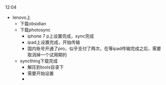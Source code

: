 12:04
- lenovo上
	- 下载obsidian
	- 下载photosync
		- iphone 7 p上设置完成，sync完成
		- ipad上设置完成，开始传输
		- 国内账号开通了pro，似乎支付了两次，在等ipad传输完成之后，需要取消掉一个试用期的
	- syncthing下载完成
		- 解压到tools目录下
		- 需要开始设置
		- 